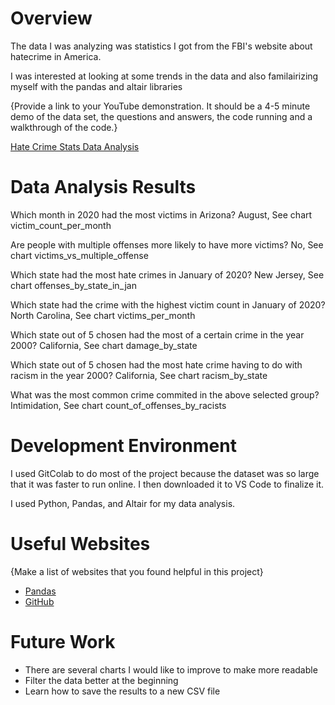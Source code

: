 # Overview

The data I was analyzing was statistics I got from the FBI's website about hatecrime in America.

I was interested at looking at some trends in the data and also familairizing myself with the pandas and altair libraries

{Provide a link to your YouTube demonstration.  It should be a 4-5 minute demo of the data set, the questions and answers, the code running and a walkthrough of the code.}

[Hate Crime Stats Data Analysis](https://www.youtube.com/watch?v=DbB2yIMUzkg)

# Data Analysis Results

Which month in 2020 had the most victims in Arizona?
August, See chart victim_count_per_month

Are people with multiple offenses more likely to have more victims?
No, See chart victims_vs_multiple_offense

Which state had the most hate crimes in January of 2020?
New Jersey, See chart offenses_by_state_in_jan

Which state had the crime with the highest victim count in January of 2020?
North Carolina, See chart victims_per_month

Which state out of 5 chosen had the most of a certain crime in the year 2000?
California, See chart damage_by_state

Which state out of 5 chosen had the most hate crime having to do with racism in the year 2000?
 California, See chart racism_by_state

What was the most common crime commited in the above selected group? 
Intimidation, See chart count_of_offenses_by_racists


# Development Environment

I used GitColab to do most of the project because the dataset was so large that it was faster to run online. I then downloaded it to VS Code to finalize it.

I used Python, Pandas, and Altair for my data analysis.

# Useful Websites

{Make a list of websites that you found helpful in this project}
* [Pandas](https://pandas.pydata.org/)
* [GitHub](https://altair-viz.github.io/user_guide)

# Future Work

* There are several charts I would like to improve to make more readable
* Filter the data better at the beginning
* Learn how to save the results to a new CSV file